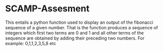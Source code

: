# SCAMP-Assesment
This entails a python function used to display an output of the fibonacci sequence of a given number.
That is the function produces a sequence of integers which first two terms are 0 and 1 and all other terms of the sequence are obtained by adding their preceding two numbers. For example: 0,1,1,2,3,5,8 etc

